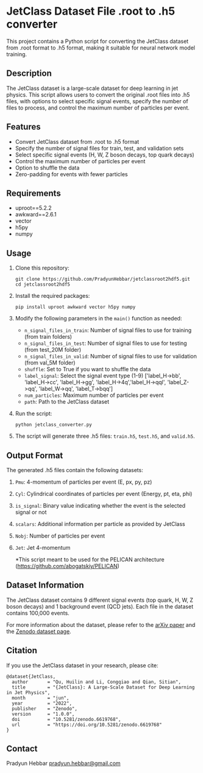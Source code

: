 # JetClass Dataset File .root to .h5 converter

This project contains a Python script for converting the JetClass dataset from .root format to .h5 format, making it suitable for neural network model training.

## Description

The JetClass dataset is a large-scale dataset for deep learning in jet physics. This script allows users to convert the original .root files into .h5 files, with options to select specific signal events, specify the number of files to process, and control the maximum number of particles per event.

## Features

- Convert JetClass dataset from .root to .h5 format
- Specify the number of signal files for train, test, and validation sets
- Select specific signal events (H, W, Z boson decays, top quark decays)
- Control the maximum number of particles per event
- Option to shuffle the data
- Zero-padding for events with fewer particles

## Requirements

- uproot==5.2.2
- awkward==2.6.1
- vector
- h5py
- numpy

## Usage

1. Clone this repository:
   ```
   git clone https://github.com/PradyunHebbar/jetclassroot2hdf5.git
   cd jetclassroot2hdf5
   ```

2. Install the required packages:
   ```
   pip install uproot awkward vector h5py numpy
   ```

3. Modify the following parameters in the `main()` function as needed:
   - `n_signal_files_in_train`: Number of signal files to use for training (from train folders)
   - `n_signal_files_in_test`: Number of signal files to use for testing (from test_20M folder)
   - `n_signal_files_in_valid`: Number of signal files to use for validation (from val_5M folder)
   - `shuffle`: Set to True if you want to shuffle the data
   - `label_signal`: Select the signal event type (1-9) ['label_H->bb', 'label_H->cc', 'label_H->gg', 'label_H->4q','label_H->qql', 'label_Z->qq', 'label_W->qq', 'label_T->bqq']
   - `num_particles`: Maximum number of particles per event
   - `path`: Path to the JetClass dataset

4. Run the script:
   ```
   python jetclass_converter.py
   ```

5. The script will generate three .h5 files: `train.h5`, `test.h5`, and `valid.h5`.

## Output Format

The generated .h5 files contain the following datasets:

1. `Pmu`: 4-momentum of particles per event (E, px, py, pz)
2. `Cyl`: Cylindrical coordinates of particles per event (Energy, pt, eta, phi)
3. `is_signal`: Binary value indicating whether the event is the selected signal or not
4. `scalars`: Additional information per particle as provided by JetClass
5. `Nobj`: Number of particles per event
6. `Jet`: Jet 4-momentum

   *This script meant to be used for the PELICAN architecture (https://github.com/abogatskiy/PELICAN)

## Dataset Information

The JetClass dataset contains 9 different signal events (top quark, H, W, Z boson decays) and 1 background event (QCD jets). Each file in the dataset contains 100,000 events.

For more information about the dataset, please refer to the [arXiv paper](https://arxiv.org/pdf/2202.03772) and the [Zenodo dataset page](https://zenodo.org/records/6619768).

## Citation

If you use the JetClass dataset in your research, please cite:

```
@dataset{JetClass,
  author       = "Qu, Huilin and Li, Congqiao and Qian, Sitian",
  title        = "{JetClass}: A Large-Scale Dataset for Deep Learning in Jet Physics",
  month        = "jun",
  year         = "2022",
  publisher    = "Zenodo",
  version      = "1.0.0",
  doi          = "10.5281/zenodo.6619768",
  url          = "https://doi.org/10.5281/zenodo.6619768"
}
```





## Contact

Pradyun Hebbar
pradyun.hebbar@gmail.com
